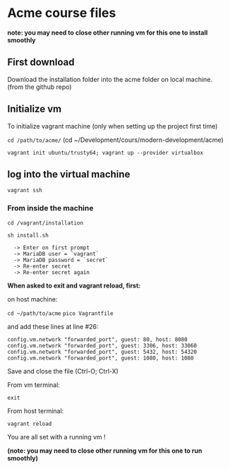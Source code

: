 # Acme course files

**note: you may need to close other running vm for this one to install smoothly**

## First download

Download the installation folder into the acme folder on local machine. (from the github repo)

## Initialize vm

To initialize vagrant machine (only when setting up the project first time)

`cd /path/to/acme/`  (cd ~/Development/cours/modern-development/acme)

`vagrant init ubuntu/trusty64; vagrant up --provider virtualbox`

## log into the virtual machine

`vagrant ssh`

### From inside the machine

`cd /vagrant/installation`

`sh install.sh`

```
  -> Enter on first prompt
  -> MariaDB user = `vagrant`
  -> MariaDB password = `secret`
  -> Re-enter secret
  -> Re-enter secret again
```
  
**When asked to exit and vagrant reload, first:**

on host machine:

`cd ~/path/to/acme`
`pico Vagrantfile`

and add these lines at line #26:

```
config.vm.network "forwarded_port", guest: 80, host: 8080
config.vm.network "forwarded_port", guest: 3306, host: 33060
config.vm.network "forwarded_port", guest: 5432, host: 54320
config.vm.network "forwarded_port", guest: 1080, host: 1080
```

Save and close the file (Ctrl-O; Ctrl-X)

From vm terminal:

`exit`

From host terminal:

`vagrant reload`

You are all set with a running vm !

**(note: you may need to close other running vm for this one to run smoothly)**